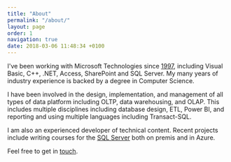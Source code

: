 ```yaml
---
title: "About"
permalink: "/about/"
layout: page
order: 1
navigation: true
date: 2018-03-06 11:48:34 +0100
---
```

I've  been working with Microsoft Technologies since [1997](https://www.youtube.com/watch?v=SSbBvKaM6sk "Woo Hoo"), including Visual Basic, C++, .NET, Access, SharePoint and SQL Server. My many years of industry experience is backed by a degree in Computer Science.

I have been involved in the design, implementation, and management of all types of data platform including OLTP, data warehousing, and OLAP. This includes multiple disciplines including database design, ETL, Power BI, and reporting and using multiple languages including Transact-SQL.

I am also an experienced developer of technical content. Recent projects include writing courses for the [SQL Server](https://www.microsoft.com/en-us/learning/sql-training.aspx "I contributed to some courses") both on premis and in Azure.

Feel free to get in [touch](mailto:phil@stollerys.co.uk "my home on micro.blog").
